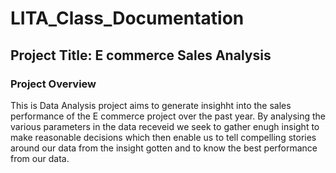 # LITA_Class_Documentation

## Project Title: E commerce Sales Analysis

### Project Overview
This is Data Analysis project aims to generate insighht into the sales performance of the E commerce project over the past year. By analysing the various parameters in the data receveid we seek to gather enugh insight to make reasonable decisions which then enable us to tell compelling stories around our data from the insight gotten and to know the best performance from our data.
